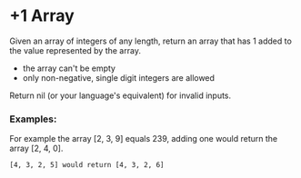 # +1 Array

Given an array of integers of any length, return an array that has 1 added to the value represented by the array.

* the array can't be empty
* only non-negative, single digit integers are allowed

Return nil (or your language's equivalent) for invalid inputs.

### Examples:
For example the array [2, 3, 9] equals 239, adding one would return the array [2, 4, 0].

```
[4, 3, 2, 5] would return [4, 3, 2, 6]
```